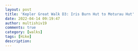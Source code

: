 ```yaml
---
layout: post
title: 'Kepler Great Walk D3: Iris Burn Hut to Moturau Hut'
date: 2022-04-14 09:19:47
author: multishiv19
comments: true
category: [walks]
tags: [Hike]
description: 
---
```


<div width='100%' class='strava-embed-placeholder' data-embed-type='activity' data-embed-id='6988116961'></div>
<script src='https://strava-embeds.com/embed.js'></script>
